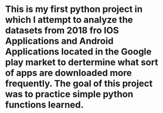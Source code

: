# This is my first python project in which I attempt to analyze the datasets from 2018 fro IOS Applications and Android Applications located in the Google play market to dertermine what sort of apps are downloaded more frequently. The goal of this project was to practice simple python functions learned. 
